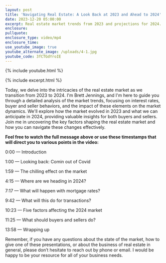 ```yaml
---
layout: post
title: 'Navigating Real Estate: A Look Back at 2023 and Ahead to 2024'
date: 2023-12-20 05:00:00
excerpt: Real estate market trends from 2023 and projections for 2024.
enclosure:
pullquote:
enclosure_type: video/mp4
enclosure_time:
use_youtube_image: true
youtube_alternate_image: /uploads/4-1.jpg
youtube_code: 3fCTGdYroIE
---
```

{% include youtube.html %}

{% include excerpt.html %}

Today, we delve into the intricacies of the real estate market as we transition from 2023 to 2024. I'm Brett Jennings, and I'm here to guide you through a detailed analysis of the market trends, focusing on interest rates, buyer and seller behaviors, and the impact of these elements on the market dynamics. We'll explore how the market evolved in 2023 and what we can anticipate in 2024, providing valuable insights for both buyers and sellers. Join me in uncovering the key factors shaping the real estate market and how you can navigate these changes effectively.

**Feel free to watch the full message above or use these timestamps that will direct you to various points in the video:**

0:00 — Introduction

1:00 — Looking back: Comin out of Covid

1:59 — The chilling effect on the market

4:15 — Where are we heading in 2024?

7:17 — What will happen with mortgage rates?

9:42 — What will this do for transactions?

10:23 — Five factors affecting the 2024 market

11:25 — What should buyers and sellers do?

13:58 — Wrapping up

Remember, if you have any questions about the state of the market, how to give one of these presentations, or about the business of real estate in general, please don’t hesitate to reach out by phone or email. I would be happy to be your resource for all of your business needs.